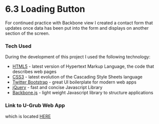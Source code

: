 # 6.3 Loading Button

For continued practice with Backbone view I created a contact form that updates once data has been put into the form and displays on another section of the screen.


### Tech Used

During the development of this project I used the following technology:


* [HTML5] - latest version of Hypertext Markup Language, the code that describes web pages
* [CSS3] - latest evolution of the Cascading Style Sheets language
* [Twitter Bootstrap] - great UI boilerplate for modern web apps
* [jQuery] - fast and concise Javascript Library
* [Backbone.js] - light weight Javascript library to structure applications





### Link to U-Grub Web App
which is located [HERE]




   [HTML5]: <https://developer.mozilla.org/en-US/docs/Web/Guide/HTML/HTML5>
   [CSS3]: <https://developer.mozilla.org/en-US/docs/Web/CSS/CSS3>
   [Twitter Bootstrap]: <http://twitter.github.com/bootstrap/>
   [jQuery]: <http://jquery.com>
   [Backbone.js]: <http://backbonejs.org/>
   [HERE]: <https://frazierr2.github.io/6.3-contact-form/>

